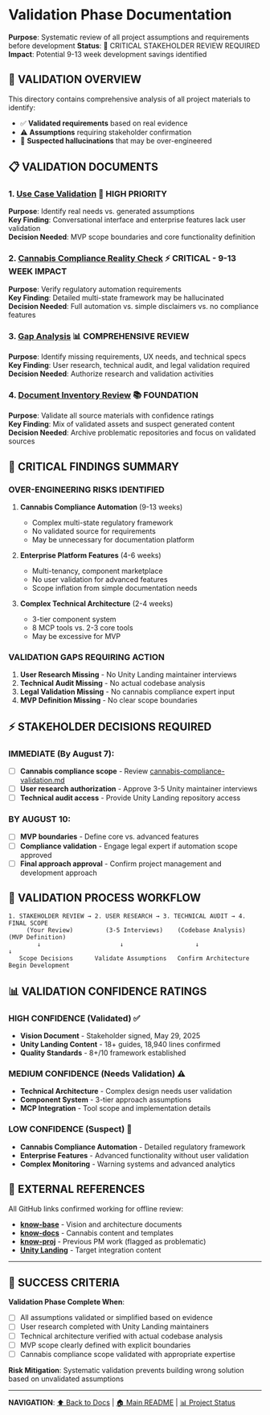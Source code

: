 # Validation Phase Documentation

**Purpose**: Systematic review of all project assumptions and requirements before development
**Status**: 🚨 CRITICAL STAKEHOLDER REVIEW REQUIRED
**Impact**: Potential 9-13 week development savings identified

## 🎯 VALIDATION OVERVIEW

This directory contains comprehensive analysis of all project materials to identify:
- ✅ **Validated requirements** based on real evidence
- ⚠️ **Assumptions** requiring stakeholder confirmation  
- 🔴 **Suspected hallucinations** that may be over-engineered

## 📋 VALIDATION DOCUMENTS

### 1. [Use Case Validation](use-case-validation.md) 🎯 HIGH PRIORITY
**Purpose**: Identify real needs vs. generated assumptions  
**Key Finding**: Conversational interface and enterprise features lack user validation  
**Decision Needed**: MVP scope boundaries and core functionality definition

### 2. [Cannabis Compliance Reality Check](cannabis-compliance-validation.md) ⚡ CRITICAL - 9-13 WEEK IMPACT
**Purpose**: Verify regulatory automation requirements  
**Key Finding**: Detailed multi-state framework may be hallucinated  
**Decision Needed**: Full automation vs. simple disclaimers vs. no compliance features

### 3. [Gap Analysis](gap-analysis.md) 📊 COMPREHENSIVE REVIEW
**Purpose**: Identify missing requirements, UX needs, and technical specs  
**Key Finding**: User research, technical audit, and legal validation required  
**Decision Needed**: Authorize research and validation activities

### 4. [Document Inventory Review](document-inventory-review.md) 📚 FOUNDATION
**Purpose**: Validate all source materials with confidence ratings  
**Key Finding**: Mix of validated assets and suspect generated content  
**Decision Needed**: Archive problematic repositories and focus on validated sources

## 🚨 CRITICAL FINDINGS SUMMARY

### OVER-ENGINEERING RISKS IDENTIFIED
1. **Cannabis Compliance Automation** (9-13 weeks)
   - Complex multi-state regulatory framework
   - No validated source for requirements
   - May be unnecessary for documentation platform

2. **Enterprise Platform Features** (4-6 weeks)
   - Multi-tenancy, component marketplace
   - No user validation for advanced features
   - Scope inflation from simple documentation needs

3. **Complex Technical Architecture** (2-4 weeks)
   - 3-tier component system
   - 8 MCP tools vs. 2-3 core tools
   - May be excessive for MVP

### VALIDATION GAPS REQUIRING ACTION
1. **User Research Missing** - No Unity Landing maintainer interviews
2. **Technical Audit Missing** - No actual codebase analysis
3. **Legal Validation Missing** - No cannabis compliance expert input
4. **MVP Definition Missing** - No clear scope boundaries

## ⚡ STAKEHOLDER DECISIONS REQUIRED

### IMMEDIATE (By August 7):
- [ ] **Cannabis compliance scope** - Review [cannabis-compliance-validation.md](cannabis-compliance-validation.md)
- [ ] **User research authorization** - Approve 3-5 Unity maintainer interviews
- [ ] **Technical audit access** - Provide Unity Landing repository access

### BY AUGUST 10:
- [ ] **MVP boundaries** - Define core vs. advanced features
- [ ] **Compliance validation** - Engage legal expert if automation scope approved
- [ ] **Final approach approval** - Confirm project management and development approach

## 🔄 VALIDATION PROCESS WORKFLOW

```
1. STAKEHOLDER REVIEW → 2. USER RESEARCH → 3. TECHNICAL AUDIT → 4. FINAL SCOPE
     (Your Review)         (3-5 Interviews)    (Codebase Analysis)   (MVP Definition)
        ↓                      ↓                    ↓                   ↓
   Scope Decisions      Validate Assumptions   Confirm Architecture   Begin Development
```

## 📊 VALIDATION CONFIDENCE RATINGS

### HIGH CONFIDENCE (Validated) ✅
- **Vision Document** - Stakeholder signed, May 29, 2025
- **Unity Landing Content** - 18+ guides, 18,940 lines confirmed
- **Quality Standards** - 8+/10 framework established

### MEDIUM CONFIDENCE (Needs Validation) ⚠️
- **Technical Architecture** - Complex design needs user validation
- **Component System** - 3-tier approach assumptions
- **MCP Integration** - Tool scope and implementation details

### LOW CONFIDENCE (Suspect) 🔴
- **Cannabis Compliance Automation** - Detailed regulatory framework
- **Enterprise Features** - Advanced functionality without user validation
- **Complex Monitoring** - Warning systems and advanced analytics

## 🔗 EXTERNAL REFERENCES

All GitHub links confirmed working for offline review:
- **[know-base](https://github.com/jon-shapiro/jmp-know-base)** - Vision and architecture documents
- **[know-docs](https://github.com/jon-shapiro/know-docs)** - Cannabis content and templates
- **[know-proj](https://github.com/jon-shapiro/know-proj)** - Previous PM work (flagged as problematic)
- **[Unity Landing](https://github.com/jon-shapiro/know-docs/tree/main/docs-copy/src)** - Target integration content

---

## 🎯 SUCCESS CRITERIA

**Validation Phase Complete When**:
- [ ] All assumptions validated or simplified based on evidence
- [ ] User research completed with Unity Landing maintainers
- [ ] Technical architecture verified with actual codebase analysis
- [ ] MVP scope clearly defined with explicit boundaries
- [ ] Cannabis compliance scope validated with appropriate expertise

**Risk Mitigation**: Systematic validation prevents building wrong solution based on unvalidated assumptions

---

**NAVIGATION**: [⬆️ Back to Docs](../README.md) | [🏠 Main README](../../README.md) | [📊 Project Status](../../STATUS.md)
